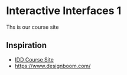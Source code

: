 # Interactive Interfaces 1
Ths is our course site

## Inspiration
- [IDD Course Site](https://www.designboom.com/)
- https://www.designboom.com/